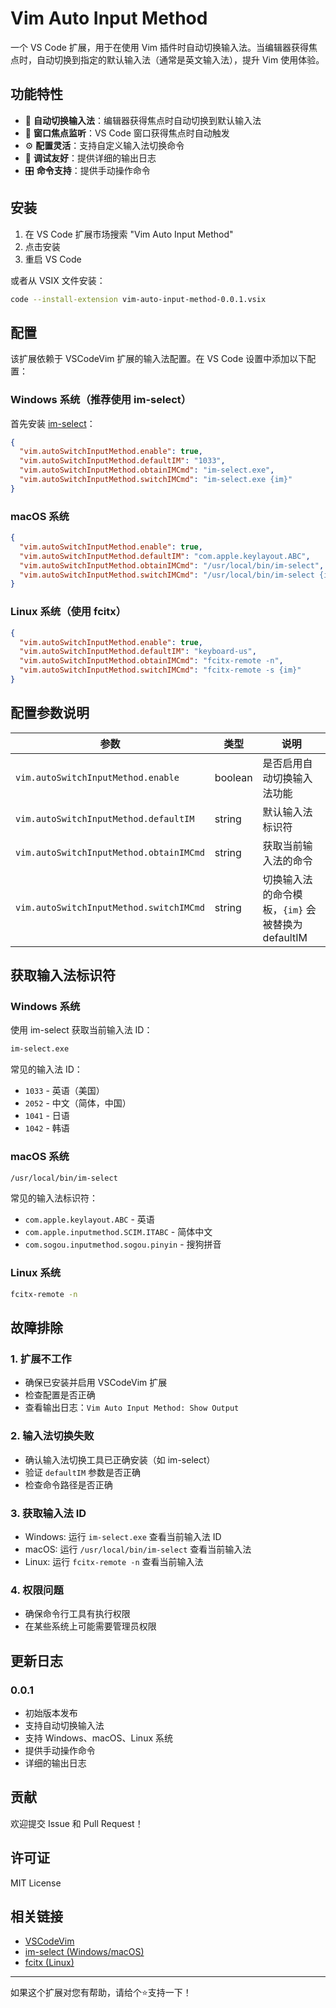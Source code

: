 # Vim Auto Input Method

一个 VS Code 扩展，用于在使用 Vim 插件时自动切换输入法。当编辑器获得焦点时，自动切换到指定的默认输入法（通常是英文输入法），提升 Vim 使用体验。

## 功能特性

- 🚀 **自动切换输入法**：编辑器获得焦点时自动切换到默认输入法
- 🔄 **窗口焦点监听**：VS Code 窗口获得焦点时自动触发
- ⚙️ **配置灵活**：支持自定义输入法切换命令
- 📝 **调试友好**：提供详细的输出日志
- 🎛️ **命令支持**：提供手动操作命令

## 安装

1. 在 VS Code 扩展市场搜索 "Vim Auto Input Method"
2. 点击安装
3. 重启 VS Code

或者从 VSIX 文件安装：
```bash
code --install-extension vim-auto-input-method-0.0.1.vsix
```

## 配置

该扩展依赖于 VSCodeVim 扩展的输入法配置。在 VS Code 设置中添加以下配置：

### Windows 系统（推荐使用 im-select）

首先安装 [im-select](https://github.com/daipeihust/im-select)：

```json
{
  "vim.autoSwitchInputMethod.enable": true,
  "vim.autoSwitchInputMethod.defaultIM": "1033",
  "vim.autoSwitchInputMethod.obtainIMCmd": "im-select.exe",
  "vim.autoSwitchInputMethod.switchIMCmd": "im-select.exe {im}"
}
```

### macOS 系统

```json
{
  "vim.autoSwitchInputMethod.enable": true,
  "vim.autoSwitchInputMethod.defaultIM": "com.apple.keylayout.ABC",
  "vim.autoSwitchInputMethod.obtainIMCmd": "/usr/local/bin/im-select",
  "vim.autoSwitchInputMethod.switchIMCmd": "/usr/local/bin/im-select {im}"
}
```

### Linux 系统（使用 fcitx）

```json
{
  "vim.autoSwitchInputMethod.enable": true,
  "vim.autoSwitchInputMethod.defaultIM": "keyboard-us",
  "vim.autoSwitchInputMethod.obtainIMCmd": "fcitx-remote -n",
  "vim.autoSwitchInputMethod.switchIMCmd": "fcitx-remote -s {im}"
}
```

## 配置参数说明

| 参数 | 类型 | 说明 |
|------|------|------|
| `vim.autoSwitchInputMethod.enable` | boolean | 是否启用自动切换输入法功能 |
| `vim.autoSwitchInputMethod.defaultIM` | string | 默认输入法标识符 |
| `vim.autoSwitchInputMethod.obtainIMCmd` | string | 获取当前输入法的命令 |
| `vim.autoSwitchInputMethod.switchIMCmd` | string | 切换输入法的命令模板，`{im}` 会被替换为 defaultIM |


## 获取输入法标识符

### Windows 系统

使用 im-select 获取当前输入法 ID：
```bash
im-select.exe
```

常见的输入法 ID：
- `1033` - 英语（美国）
- `2052` - 中文（简体，中国）
- `1041` - 日语
- `1042` - 韩语

### macOS 系统

```bash
/usr/local/bin/im-select
```

常见的输入法标识符：
- `com.apple.keylayout.ABC` - 英语
- `com.apple.inputmethod.SCIM.ITABC` - 简体中文
- `com.sogou.inputmethod.sogou.pinyin` - 搜狗拼音

### Linux 系统

```bash
fcitx-remote -n
```

## 故障排除

### 1. 扩展不工作
- 确保已安装并启用 VSCodeVim 扩展
- 检查配置是否正确
- 查看输出日志：`Vim Auto Input Method: Show Output`

### 2. 输入法切换失败
- 确认输入法切换工具已正确安装（如 im-select）
- 验证 `defaultIM` 参数是否正确
- 检查命令路径是否正确

### 3. 获取输入法 ID
- Windows: 运行 `im-select.exe` 查看当前输入法 ID
- macOS: 运行 `/usr/local/bin/im-select` 查看当前输入法
- Linux: 运行 `fcitx-remote -n` 查看当前输入法

### 4. 权限问题
- 确保命令行工具有执行权限
- 在某些系统上可能需要管理员权限


## 更新日志

### 0.0.1
- 初始版本发布
- 支持自动切换输入法
- 支持 Windows、macOS、Linux 系统
- 提供手动操作命令
- 详细的输出日志

## 贡献

欢迎提交 Issue 和 Pull Request！

## 许可证

MIT License

## 相关链接

- [VSCodeVim](https://github.com/VSCodeVim/Vim)
- [im-select (Windows/macOS)](https://github.com/daipeihust/im-select)
- [fcitx (Linux)](https://fcitx-im.org/)

---

如果这个扩展对您有帮助，请给个⭐️支持一下！